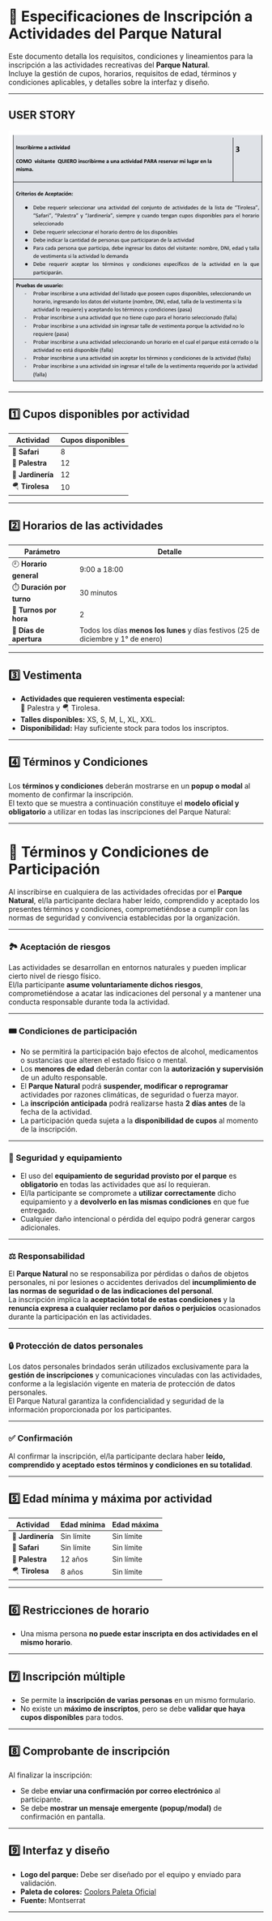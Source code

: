 # 🌿 Especificaciones de Inscripción a Actividades del Parque Natural

Este documento detalla los requisitos, condiciones y lineamientos para la inscripción a las actividades recreativas del **Parque Natural**.  
Incluye la gestión de cupos, horarios, requisitos de edad, términos y condiciones aplicables, y detalles sobre la interfaz y diseño.

---
## USER STORY
![user-story](practicos\tp6\doc\user-story.png)

---

## 1️⃣ Cupos disponibles por actividad

| Actividad   | Cupos disponibles |
|--------------|------------------|
| 🐾 **Safari**       | 8  |
| 🧗 **Palestra**     | 12 |
| 🌱 **Jardinería**   | 12 |
| 🪂 **Tirolesa**     | 10 |

---

## 2️⃣ Horarios de las actividades

| Parámetro | Detalle |
|------------|----------|
| 🕘 **Horario general** | 9:00 a 18:00 |
| ⏱️ **Duración por turno** | 30 minutos |
| 🔁 **Turnos por hora** | 2 |
| 📅 **Días de apertura** | Todos los días **menos los lunes** y días festivos (25 de diciembre y 1° de enero) |

---

## 3️⃣ Vestimenta

- **Actividades que requieren vestimenta especial:**  
  🧗 Palestra y 🪂 Tirolesa.  
- **Talles disponibles:** XS, S, M, L, XL, XXL.  
- **Disponibilidad:** Hay suficiente stock para todos los inscriptos.  

---

## 4️⃣ Términos y Condiciones

Los **términos y condiciones** deberán mostrarse en un **popup o modal** al momento de confirmar la inscripción.  
El texto que se muestra a continuación constituye el **modelo oficial y obligatorio** a utilizar en todas las inscripciones del Parque Natural:

---

# 📜 Términos y Condiciones de Participación

Al inscribirse en cualquiera de las actividades ofrecidas por el **Parque Natural**, el/la participante declara haber leído, comprendido y aceptado los presentes términos y condiciones, comprometiéndose a cumplir con las normas de seguridad y convivencia establecidas por la organización.

---

### 🏞️ Aceptación de riesgos  
Las actividades se desarrollan en entornos naturales y pueden implicar cierto nivel de riesgo físico.  
El/la participante **asume voluntariamente dichos riesgos**, comprometiéndose a acatar las indicaciones del personal y a mantener una conducta responsable durante toda la actividad.

---

### 🎟️ Condiciones de participación  

- No se permitirá la participación bajo efectos de alcohol, medicamentos o sustancias que alteren el estado físico o mental.  
- Los **menores de edad** deberán contar con la **autorización y supervisión** de un adulto responsable.  
- El **Parque Natural** podrá **suspender, modificar o reprogramar** actividades por razones climáticas, de seguridad o fuerza mayor.  
- La **inscripción anticipada** podrá realizarse hasta **2 días antes** de la fecha de la actividad.  
- La participación queda sujeta a la **disponibilidad de cupos** al momento de la inscripción.

---

### 🦺 Seguridad y equipamiento  

- El uso del **equipamiento de seguridad provisto por el parque** es **obligatorio** en todas las actividades que así lo requieran.  
- El/la participante se compromete a **utilizar correctamente** dicho equipamiento y a **devolverlo en las mismas condiciones** en que fue entregado.  
- Cualquier daño intencional o pérdida del equipo podrá generar cargos adicionales.

---

### ⚖️ Responsabilidad  

El **Parque Natural** no se responsabiliza por pérdidas o daños de objetos personales, ni por lesiones o accidentes derivados del **incumplimiento de las normas de seguridad o de las indicaciones del personal**.  
La inscripción implica la **aceptación total de estas condiciones** y la **renuncia expresa a cualquier reclamo por daños o perjuicios** ocasionados durante la participación en las actividades.

---

### 🔒 Protección de datos personales  

Los datos personales brindados serán utilizados exclusivamente para la **gestión de inscripciones** y comunicaciones vinculadas con las actividades, conforme a la legislación vigente en materia de protección de datos personales.  
El Parque Natural garantiza la confidencialidad y seguridad de la información proporcionada por los participantes.

---

### ✅ Confirmación  

Al confirmar la inscripción, el/la participante declara haber **leído, comprendido y aceptado estos términos y condiciones en su totalidad**.

---

## 5️⃣ Edad mínima y máxima por actividad

| Actividad | Edad mínima | Edad máxima |
|------------|--------------|--------------|
| 🌱 **Jardinería** | Sin límite | Sin límite |
| 🐾 **Safari** | Sin límite | Sin límite |
| 🧗 **Palestra** | 12 años | Sin límite |
| 🪂 **Tirolesa** | 8 años | Sin límite |

---

## 6️⃣ Restricciones de horario
- Una misma persona **no puede estar inscripta en dos actividades en el mismo horario**.

---

## 7️⃣ Inscripción múltiple

- Se permite la **inscripción de varias personas** en un mismo formulario.  
- No existe un **máximo de inscriptos**, pero se debe **validar que haya cupos disponibles** para todos.

---

## 8️⃣ Comprobante de inscripción

Al finalizar la inscripción:
- Se debe **enviar una confirmación por correo electrónico** al participante.  
- Se debe **mostrar un mensaje emergente (popup/modal)** de confirmación en pantalla.  

---

## 9️⃣ Interfaz y diseño

- **Logo del parque:** Debe ser diseñado por el equipo y enviado para validación.  
- **Paleta de colores:** [Coolors Paleta Oficial](https://coolors.co/134611-3e8914-3da35d-96e072-e8fccf)  
- **Fuente:** Montserrat  

---


